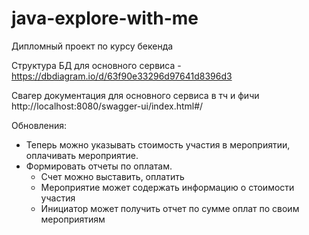 # java-explore-with-me

Дипломный проект по курсу бекенда

Структура БД для основного сервиса - https://dbdiagram.io/d/63f90e33296d97641d8396d3

Свагер документация для основного сервиса в тч и фичи
http://localhost:8080/swagger-ui/index.html#/

Обновления:
- Теперь можно указывать стоимость участия в мероприятии, оплачивать мероприятие.
- Формировать отчеты по оплатам.
  - Счет можно выставить, оплатить
  - Мероприятие может содержать информацию о стоимости участия
  - Инициатор может получить отчет по сумме оплат по своим мероприятиям
